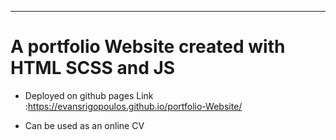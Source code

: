 ---

# A portfolio Website created with HTML SCSS and JS

- Deployed on github pages
  Link :https://evansrigopoulos.github.io/portfolio-Website/

* Can be used as an online CV
